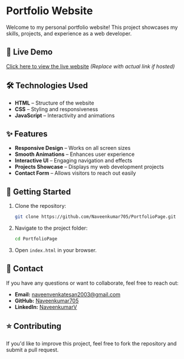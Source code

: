 # Portfolio Website

Welcome to my personal portfolio website! This project showcases my skills, projects, and experience as a web developer.

## 🔗 Live Demo
[Click here to view the live website](https://your-portfolio-link.com) *(Replace with actual link if hosted)*

## 🛠️ Technologies Used
- **HTML** – Structure of the website
- **CSS** – Styling and responsiveness
- **JavaScript** – Interactivity and animations

## ✨ Features
- **Responsive Design** – Works on all screen sizes
- **Smooth Animations** – Enhances user experience
- **Interactive UI** – Engaging navigation and effects
- **Projects Showcase** – Displays my web development projects
- **Contact Form** – Allows visitors to reach out easily

## 🚀 Getting Started
1. Clone the repository:
   ```sh
   git clone https://github.com/Naveenkumar705/PortfolioPage.git
   ```
2. Navigate to the project folder:
   ```sh
   cd PortfolioPage
   ```
3. Open `index.html` in your browser.

## 📧 Contact
If you have any questions or want to collaborate, feel free to reach out:
- **Email:** [naveenvenkatesan2003@gmail.com](mailto:naveenvenkatesan2003@gmail.com)
- **GitHub:** [Naveenkumar705](https://github.com/Naveenkumar705)
- **LinkedIn:** [NaveenkumarV](https://www.linkedin.com/in/naveenkumarv17)

## ⭐ Contributing
If you'd like to improve this project, feel free to fork the repository and submit a pull request.



